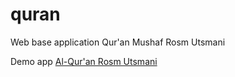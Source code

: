 # quran
Web base application Qur'an Mushaf Rosm Utsmani

Demo app <a href='https://apps.nusagates.com/quran/'>Al-Qur'an Rosm Utsmani</a>
